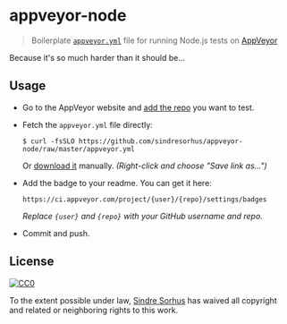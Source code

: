 # appveyor-node

> Boilerplate [`appveyor.yml`](http://www.appveyor.com/docs/appveyor-yml) file for running Node.js tests on [AppVeyor](http://www.appveyor.com)

Because it's so much harder than it should be...


## Usage

- Go to the AppVeyor website and [add the repo](https://ci.appveyor.com/projects/new) you want to test.

- Fetch the `appveyor.yml` file directly:

	```
	$ curl -fsSLO https://github.com/sindresorhus/appveyor-node/raw/master/appveyor.yml
	```

	Or [download it](https://github.com/sindresorhus/appveyor-node/raw/master/appveyor.yml) manually. *(Right-click and choose "Save link as...")*

- Add the badge to your readme. You can get it here:

	```
	https://ci.appveyor.com/project/{user}/{repo}/settings/badges
	```

	*Replace `{user}` and `{repo}` with your GitHub username and repo.*

- Commit and push.


## License

[![CC0](http://mirrors.creativecommons.org/presskit/buttons/88x31/svg/cc-zero.svg)](https://creativecommons.org/publicdomain/zero/1.0/)

To the extent possible under law, [Sindre Sorhus](http://sindresorhus.com) has waived all copyright and related or neighboring rights to this work.
